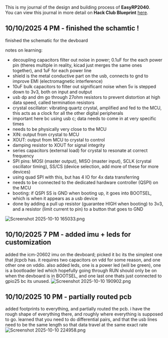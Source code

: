 <!--
  ===================    !!READ THIS NOTICE!!   ====================
  DO NOT edit this file manually. Your changes WILL BE OVERWRITTEN!
  This journal is auto generated and updated by Hack Club Blueprint.
  To edit this file, please edit your journal entries on Blueprint.
  ==================================================================
-->

This is my journal of the design and building process of **EasyRP2040**.  
You can view this journal in more detail on **Hack Club Blueprint** [here](https://blueprint.hackclub.com/projects/391).


## 10/10/2025 4 PM - finished the schamtic !  

finished the schematic for the devboard

notes on learning:

- decoupling capacitors filter out noise in power; 0.1uF for the each power pin (theres multiple in reality, kicad just merges the same ones together), and 1uF for each power line
- shield is the metal conductive part on the usb, connects to gnd to improve EMI (electromagnetic interference)
- 10uF bulk capacitors to filter out significant noise when 5v is stepped down to 3v3, both on input and output
- usb dp and dm go through 27ohm resistors to prevent distortion at high data speed, called termination resistors
- crystal oscillator: vibrating quartz crystal, amplified and fed to the MCU, this acts as a clock for all the other digital peripherals
- important here bc using usb c; data needs to come in at very specific times
- needs to be physically very close to the MCU
- XIN: output from crystal to MCU
- XOUT: output from MCU to crystal to control
- damping resistor to XOUT for signal integrity
- series capacitors (external load) for crystal to resonate at correct frequency
- SPI pins: MOSI (master output), MISO (master input), SCLK (crystal oscillator timing), SS/CS (device selection, add more of these for more devices)
- using quad SPI with this, but has 4 IO for 4x data transferring
- needs to be connected to the dedicated hardware controller (QSPI) on the MCU
- booting: if QSPI SS is GND when booting up, it goes into BOOTSEL, which is when it appears as a usb device
- done by adding a pull up resistor (guarantee HIGH when booting) to 3v3, and a resistor (limit current to pin) to a button that goes to GND

![Screenshot 2025-10-10 165033.png](https://blueprint.hackclub.com/user-attachments/blobs/proxy/eyJfcmFpbHMiOnsiZGF0YSI6MTUwNSwicHVyIjoiYmxvYl9pZCJ9fQ==--8b4418cc33993a83aad23bbd0b52a1733f462028/Screenshot%202025-10-10%20165033.png)
  

## 10/10/2025 7 PM - added imu + leds for customization  

added the icm-20602 imu on the devboard; picked it bc its the simplest one that jlcpcb has. it requires two capacitors on vdd for some reason, and one other one on vddio. also added leds, one is a power led (will be green), one is a bootloader led which hopefully going through RUN should only be on when the devboard is in BOOTSEL, and one last one thats just connected to gpio25 bc its unused.
![Screenshot 2025-10-10 190902.png](https://blueprint.hackclub.com/user-attachments/blobs/proxy/eyJfcmFpbHMiOnsiZGF0YSI6MTUzMCwicHVyIjoiYmxvYl9pZCJ9fQ==--27295984f1ecd5468bef4aae34fa74542e088311/Screenshot%202025-10-10%20190902.png)  

## 10/10/2025 10 PM - partially routed pcb  

added footprints to everything, and partially routed the pcb. i have the rough shape of everything there, and roughly where everything is supposed to go. learned that you need to do differential pairs, and that the usb lines need to be the same length so that data travel at the same exact rate
![Screenshot 2025-10-10 224958.png](https://blueprint.hackclub.com/user-attachments/blobs/proxy/eyJfcmFpbHMiOnsiZGF0YSI6MTU0OSwicHVyIjoiYmxvYl9pZCJ9fQ==--cc7cb692e499c6664a3c04fb878c8451d01f0759/Screenshot%202025-10-10%20224958.png)
  

